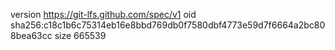 version https://git-lfs.github.com/spec/v1
oid sha256:c18c1b6c75314eb16e8bbd769db0f7580dbf4773e59d7f6664a2bc808bea63cc
size 665539
